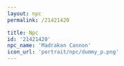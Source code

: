 ```yaml
---
layout: npc
permalink: /21421420

title: Npc
id: '21421420'
npc_name: 'Madrakan Cannon'
icon_url: 'portrait/npc/dummy_p.png'
---
```

